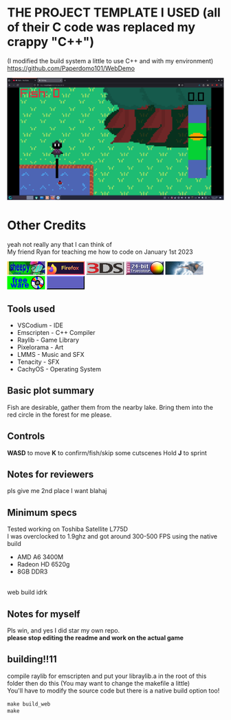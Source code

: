 # THE PROJECT TEMPLATE I USED (all of their C code was replaced my crappy "C++")
(I modified the build system a little to use C++ and with my environment)
https://github.com/Paperdomo101/WebDemo

<img src="./readmestuff/screenie.png"> </img>
# Other Credits
yeah not really any that I can think of
<br> My friend Ryan for teaching me how to code on January 1st 2023<br>
<!--Ignore the makefile using /bin/chromium-->
[<img src="./readmestuff/88x31.jpg">](https://sheepy.moe)
[<img src="./readmestuff/firefox.gif">](https://www.firefox.com/) 
[<img src="./readmestuff/3ds.png">](https://3ds.hacks.guide)
[<img src="./readmestuff/truecolour-solaris.png">]()
[<img src="./readmestuff/linuxgames_button.gif">](https://www.protondb.com/)
[<img src="./readmestuff/cd_rom.gif">](https://github.com/ReallyNotPikachu/Daydream-Thingy/)
[<img src="./readmestuff/virovirokun.gif">](https://deltarune.com)

## Tools used
<ul>
<li>VSCodium - IDE </li>
<li>Emscripten - C++ Compiler </li>
<li>Raylib - Game Library</li>
<li>Pixelorama - Art</li>
<li>LMMS - Music and SFX</li>
<li>Tenacity - SFX</li>
<li>CachyOS - Operating System</li>
</ul>


## Basic plot summary
Fish are desirable, gather them from the nearby lake.
Bring them into the red circle in the forest for me please.

## Controls
**WASD** to move 
**K** to confirm/fish/skip some cutscenes
Hold **J** to sprint

## Notes for reviewers
pls give me 2nd place I want blahaj

## Minimum specs
Tested working on Toshiba Satellite L775D
<br> I was overclocked to 1.9ghz and got around 300-500 FPS using the native build
<ul>
<li>AMD A6 3400M</li>
<li>Radeon HD 6520g</li>
<li>8GB DDR3</li>
</ul>
<br> web build idrk

## Notes for myself
Pls win, and yes I did star my own repo.<br>
**please stop editing the readme and work on the actual game**

## building!!11

compile raylib for emscripten and put your libraylib.a in the root of this folder
then do this (You may want to change the makefile a little)
<br> You'll have to modify the source code but there is a native build option too!
```
make build_web
make
```
